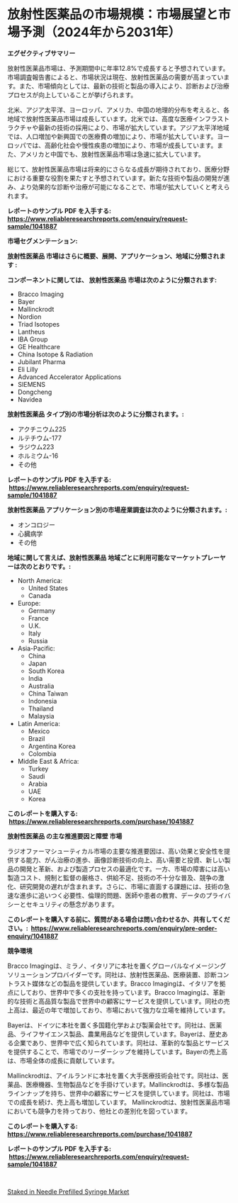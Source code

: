 <p><h1>放射性医薬品の市場規模：市場展望と市場予測（2024年から2031年）</h1></p><p><strong>エグゼクティブサマリー</strong></p>
<p><p>放射性医薬品市場は、予測期間中に年率12.8%で成長すると予想されています。市場調査報告書によると、市場状況は現在、放射性医薬品の需要が高まっています。また、市場傾向としては、最新の技術と製品の導入により、診断および治療プロセスが向上していることが挙げられます。</p><p>北米、アジア太平洋、ヨーロッパ、アメリカ、中国の地理的分布を考えると、各地域で放射性医薬品市場は成長しています。北米では、高度な医療インフラストラクチャや最新の技術の採用により、市場が拡大しています。アジア太平洋地域では、人口増加や新興国での医療費の増加により、市場が拡大しています。ヨーロッパでは、高齢化社会や慢性疾患の増加により、市場が成長しています。また、アメリカと中国でも、放射性医薬品市場は急速に拡大しています。</p><p>総じて、放射性医薬品市場は将来的にさらなる成長が期待されており、医療分野における重要な役割を果たすと予想されています。新たな技術や製品の開発が進み、より効果的な診断や治療が可能になることで、市場が拡大していくと考えられます。</p></p>
<p><strong>レポートのサンプル PDF を入手する: <a href="https://www.reliableresearchreports.com/enquiry/request-sample/1041887">https://www.reliableresearchreports.com/enquiry/request-sample/1041887</a></strong></p>
<p><strong>市場セグメンテーション:</strong></p>
<p><strong> 放射性医薬品 市場はさらに概要、展開、アプリケーション、地域に分類されます :</strong></p>
<p><strong>コンポーネントに関しては、 放射性医薬品 市場は次のように分類されます: &nbsp;</strong></p>
<p><ul><li>Bracco Imaging</li><li>Bayer</li><li>Mallinckrodt</li><li>Nordion</li><li>Triad Isotopes</li><li>Lantheus</li><li>IBA Group</li><li>GE Healthcare</li><li>China Isotope & Radiation</li><li>Jubilant Pharma</li><li>Eli Lilly</li><li>Advanced Accelerator Applications</li><li>SIEMENS</li><li>Dongcheng</li><li>Navidea</li></ul></p>
<p><strong> 放射性医薬品 タイプ別の市場分析は次のように分類されます。:</strong></p>
<p><ul><li>アクチニウム225</li><li>ルテチウム-177</li><li>ラジウム223</li><li>ホルミウム-16</li><li>その他</li></ul></p>
<p><strong>レポートのサンプル PDF を入手する: &nbsp;<a href="https://www.reliableresearchreports.com/enquiry/request-sample/1041887">https://www.reliableresearchreports.com/enquiry/request-sample/1041887</a></strong></p>
<p><strong> 放射性医薬品 アプリケーション別の市場産業調査は次のように分類されます。:</strong></p>
<p><ul><li>オンコロジー</li><li>心臓病学</li><li>その他</li></ul></p>
<p><strong>地域に関して言えば、放射性医薬品 地域ごとに利用可能なマーケットプレーヤーは次のとおりです。:</strong></p>
<p><ul>
    <li>
        North America:
        <ul>
            <li>United States</li>
            <li>Canada</li>
        </ul>
    </li>
    <li>
        Europe:
        <ul>
            <li>Germany</li>
            <li>France</li>
            <li>U.K.</li>
            <li>Italy</li>
            <li>Russia</li>
        </ul>
    </li>
    <li>
        Asia-Pacific:
        <ul>
            <li>China</li>
            <li>Japan</li>
            <li>South Korea</li>
            <li>India</li>
            <li>Australia</li>
            <li>China Taiwan</li>
            <li>Indonesia</li>
            <li>Thailand</li>
            <li>Malaysia</li>
        </ul>
    </li>
    <li>
        Latin America:
        <ul>
            <li>Mexico</li>
            <li>Brazil</li>
            <li>Argentina Korea</li>
            <li>Colombia</li>
        </ul>
    </li>
    <li>
        Middle East & Africa:
        <ul>
            <li>Turkey</li>
            <li>Saudi</li>
            <li>Arabia</li>
            <li>UAE</li>
            <li>Korea</li>
        </ul>
    </li>
    </ul></p>
<p><strong>このレポートを購入する: &nbsp;<a href="https://www.reliableresearchreports.com/purchase/1041887">https://www.reliableresearchreports.com/purchase/1041887</a></strong></p>
<p><strong>放射性医薬品 の主な推進要因と障壁 市場</strong></p>
<p><p>ラジオファーマシューティカル市場の主要な推進要因は、高い効果と安全性を提供する能力、がん治療の進歩、画像診断技術の向上、高い需要と投資、新しい製品の開発と革新、および製造プロセスの最適化です。一方、市場の障害には高い製造コスト、規制と監督の厳格さ、供給不足、技術の不十分な普及、競争の激化、研究開発の遅れが含まれます。さらに、市場に直面する課題には、技術の急速な進歩に追いつく必要性、倫理的問題、医師や患者の教育、データのプライバシーとセキュリティの懸念があります。</p></p>
<p><strong>このレポートを購入する前に、質問がある場合は問い合わせるか、共有してください。:&nbsp; <a href="https://www.reliableresearchreports.com/enquiry/pre-order-enquiry/1041887">https://www.reliableresearchreports.com/enquiry/pre-order-enquiry/1041887</a></strong></p>
<p><strong>競争環境</strong></p>
<p><p>Bracco Imagingは、ミラノ、イタリアに本社を置くグローバルなイメージングソリューションプロバイダーです。同社は、放射性医薬品、医療装置、診断コントラスト媒体などの製品を提供しています。Bracco Imagingは、イタリアを拠点にしており、世界中で多くの支社を持っています。Bracco Imagingは、革新的な技術と高品質な製品で世界中の顧客にサービスを提供しています。同社の売上高は、最近の年で増加しており、市場において強力な立場を維持しています。</p><p>Bayerは、ドイツに本社を置く多国籍化学および製薬会社です。同社は、医薬品、ライフサイエンス製品、農業用品などを提供しています。Bayerは、歴史ある企業であり、世界中で広く知られています。同社は、革新的な製品とサービスを提供することで、市場でのリーダーシップを維持しています。Bayerの売上高は、市場全体の成長に貢献しています。</p><p>Mallinckrodtは、アイルランドに本社を置く大手医療技術会社です。同社は、医薬品、医療機器、生物製品などを手掛けています。Mallinckrodtは、多様な製品ラインナップを持ち、世界中の顧客にサービスを提供しています。同社は、市場での成長を続け、売上高も増加しています。 Mallinckrodtは、放射性医薬品市場においても競争力を持っており、他社との差別化を図っています。</p></p>
<p><strong>このレポートを購入する: &nbsp; <a href="https://www.reliableresearchreports.com/purchase/1041887">https://www.reliableresearchreports.com/purchase/1041887</a></strong></p>
<p><strong>レポートのサンプル PDF を入手する: &nbsp;<a href="https://www.reliableresearchreports.com/enquiry/request-sample/1041887">https://www.reliableresearchreports.com/enquiry/request-sample/1041887</a></strong><strong></strong></p>
<p>&nbsp;</p>
<p><p><a href="https://circular-yam-9b9.notion.site/Staked-in-Needle-Prefilled-Syringe-Market-Dynamics-2024-2031-Also-about-Its-Market-Trends-Projecti-fe4535c95a804f968197eedf65ec628c">Staked in Needle Prefilled Syringe Market</a></p></p>